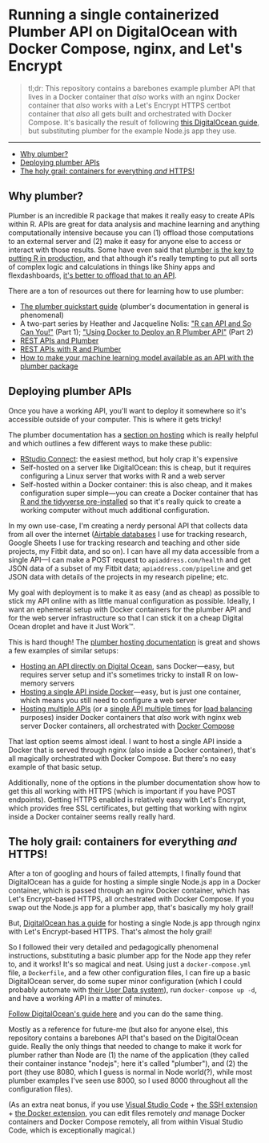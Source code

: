 # Running a single containerized Plumber API on DigitalOcean with Docker Compose, nginx, and Let's Encrypt <!-- omit in toc -->

> tl;dr: This repository contains a barebones example plumber API that lives in a Docker container that *also* works with an nginx Docker container that *also* works with a Let's Encrypt HTTPS certbot container that *also* all gets built and orchestrated with Docker Compose. It's basically the result of following [this DigitalOcean guide](https://www.digitalocean.com/community/tutorials/how-to-secure-a-containerized-node-js-application-with-nginx-let-s-encrypt-and-docker-compose), but substituting plumber for the example Node.js app they use.

---

- [Why plumber?](#why-plumber)
- [Deploying plumber APIs](#deploying-plumber-apis)
- [The holy grail: containers for everything *and* HTTPS!](#the-holy-grail-containers-for-everything-and-https)

## Why plumber?

Plumber is an incredible R package that makes it really easy to create APIs within R. APIs are great for data analysis and machine learning and anything computationally intensive because you can (1) offload those computations to an external server and (2) make it easy for anyone else to access or interact with those results. Some have even said that [plumber is the key to putting R in production](https://twitter.com/JosiahParry/status/1415707758175965195), and that although it's really tempting to put all sorts of complex logic and calculations in things like Shiny apps and flexdashboards, [it's better to offload that to an API](https://twitter.com/JosiahParry/status/1415708339330338817).

There are a ton of resources out there for learning how to use plumber:

- [The plumber quickstart guide](https://www.rplumber.io/articles/quickstart.html) (plumber's documentation in general is phenomenal)
- A two-part series by Heather and Jacqueline Nolis: ["R can API and So Can You!"](https://medium.com/tmobile-tech/r-can-api-c184951a24a3) (Part 1); ["Using Docker to Deploy an R Plumber API"](https://medium.com/tmobile-tech/using-docker-to-deploy-an-r-plumber-api-863ccf91516d) (Part 2)
- [REST APIs and Plumber](https://rviews.rstudio.com/2018/07/23/rest-apis-and-plumber/)
- [REST APIs with R and Plumber](https://appsilon.com/r-rest-api/)
- [How to make your machine learning model available as an API with the plumber package](https://shirinsplayground.netlify.app/2018/01/plumber/)

## Deploying plumber APIs

Once you have a working API, you'll want to deploy it somewhere so it's accessible outside of your computer. This is where it gets tricky!

The plumber documentation has a [section on hosting](https://www.rplumber.io/articles/hosting.html) which is really helpful and which outlines a few different ways to make these public:

- [RStudio Connect](https://www.rstudio.com/products/connect/): the easiest method, but holy crap it's expensive
- Self-hosted on a server like DigitalOcean: this is cheap, but it requires configuring a Linux server that works with R and a web server
- Self-hosted within a Docker container: this is also cheap, and it makes configuration super simple—you can create a Docker container that has [R and the tidyverse pre-installed](https://hub.docker.com/r/rocker/tidyverse) so that it's really quick to create a working computer without much additional configuration.

In my own use-case, I'm creating a nerdy personal API that collects data from all over the internet ([Airtable databases](https://airtable.com/) I use for tracking research, Google Sheets I use for tracking research and teaching and other side projects, my Fitbit data, and so on). I can have all my data accessible from a single API—I can make a POST request to `apiaddress.com/health` and get JSON data of a subset of my Fitbit data; `apiaddress.com/pipeline` and get JSON data with details of the projects in my research pipeline; etc.

My goal with deployment is to make it as easy (and as cheap) as possible to stick my API online with as little manual configuration as possible. Ideally, I want an ephemeral setup with Docker containers for the plumber API and for the web server infrastructure so that I can stick it on a cheap Digital Ocean droplet and have it Just Work™.

This is hard though! The [plumber hosting documentation](https://www.rplumber.io/articles/hosting.html) is great and shows a few examples of similar setups:

- [Hosting an API directly on Digital Ocean](https://www.rplumber.io/articles/hosting.html#digitalocean-1), sans Docker—easy, but requires server setup and it's sometimes tricky to install R on low-memory servers
- [Hosting a single API inside Docker](https://www.rplumber.io/articles/hosting.html#docker-basic-)—easy, but is just one container, which means you still need to configure a web server
- [Hosting multiple APIs](https://www.rplumber.io/articles/hosting.html#multiple-plumber-applications-1) (or a [single API multiple times](https://www.rplumber.io/articles/hosting.html#multiple-applications-on-one-port-1) for [load balancing](https://www.rplumber.io/articles/hosting.html#load-balancing-1) purposes) insider Docker containers that *also* work with nginx web server Docker containers, all orchestrated with [Docker Compose](https://docs.docker.com/compose/)

That last option seems almost ideal. I want to host a single API inside a Docker that is served through nginx (also inside a Docker container), that's all magically orchestrated with Docker Compose. But there's no easy example of that basic setup.

Additionally, none of the options in the plumber documentation show how to get this all working with HTTPS (which is important if you have POST endpoints). Getting HTTPS enabled is relatively easy with Let's Encrypt, which provides free SSL certificates, but getting that working with nginx inside a Docker container seems really really hard.

## The holy grail: containers for everything *and* HTTPS!

After a ton of googling and hours of failed attempts, I finally found that DigitalOcean has a guide for hosting a simple single Node.js app in a Docker container, which is passed through an nginx Docker container, which has Let's Encrypt-based HTTPS, all orchestrated with Docker Compose. If you swap out the Node.js app for a plumber app, that's basically my holy grail!

But, [DigitalOcean has a guide](https://www.digitalocean.com/community/tutorials/how-to-secure-a-containerized-node-js-application-with-nginx-let-s-encrypt-and-docker-compose) for hosting a single Node.js app through nginx with Let's Encrypt-based HTTPS. That's almost the holy grail!

So I followed their very detailed and pedagogically phenomenal instructions, substituting a basic plumber app for the Node app they refer to, and it works! It's so magical and neat. Using just a `docker-compose.yml` file, a `Dockerfile`, and a few other configuration files, I can fire up a basic DigitalOcean server, do some super minor configuration (which I could probably automate with [their User Data system](https://docs.digitalocean.com/products/droplets/how-to/provide-user-data/)), run `docker-compose up -d`, and have a working API in a matter of minutes.

[Follow DigitalOcean's guide here](https://www.digitalocean.com/community/tutorials/how-to-secure-a-containerized-node-js-application-with-nginx-let-s-encrypt-and-docker-compose) and you can do the same thing.

Mostly as a reference for future-me (but also for anyone else), this repository contains a barebones API that's based on the DigitalOcean guide. Really the only things that needed to change to make it work for plumber rather than Node are (1) the name of the application (they called their container instance "nodejs"; here it's called "plumber"), and (2) the port (they use 8080, which I guess is normal in Node world(?), while most plumber examples I've seen use 8000, so I used 8000 throughout all the configuration files).

(As an extra neat bonus, if you use [Visual Studio Code](https://code.visualstudio.com/) + [the SSH extension](https://code.visualstudio.com/docs/remote/ssh) + [the Docker extension](https://marketplace.visualstudio.com/items?itemName=ms-azuretools.vscode-docker), you can edit files remotely *and* manage Docker containers and Docker Compose remotely, all from within Visual Studio Code, which is exceptionally magical.)
